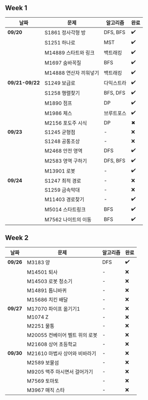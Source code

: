 ## Week 1

| **날짜**   | 문제                     | 알고리즘           | 완료  |
| ---------- | ------------------------ | ------------------ | ----- |
| **09/20**  | S1861 정사각형 방         | DFS, BFS           | ✔️    |
|            | S1251 하나로              | MST                | ✔️    |
|            | M14889 스타트와 링크      | 백트래킹           | ✔️    |
|            | M1697 숨바꼭질            | BFS                | ✔️    |
|            | M14888 연산자 끼워넣기    | 백트래킹           | ✔️    |
| **09/21-09/22**  | S1249 보급로         | 다익스트라         | ✔️    |
|            | S1258 행렬찾기            | BFS, DFS           | ✔️    |
|            | M1890 점프                | DP                 | ✔️    |
|            | M1986 체스                | 브루트포스         | ✔️    |
|            | M2156 포도주 시식         | DP                 | ✖    |
| **09/23**  | S1245 균형점              | -                  | ❌    |
|            | S1248 공통조상            | -                  | ❌    |
|            | M2468 안전 영역           | DFS                | ✔️    |
|            | M2583 영역 구하기         | DFS, BFS           | ✔️    |
|            | M13901 로봇               | -                  | ✔️    |
| **09/24**  | S1247 최적 경로           | -                  | ❌    |
|            | S1259 금속막대            | -                  | ❌    |
|            | M11403 경로찾기           | -                  | ✔️    |
|            | M5014 스타트링크          | BFS                | ✔️    |
|            | M7562 나이트의 이동       | BFS                | ✔️    |

## Week 2

| **날짜**   | 문제                     | 알고리즘           | 완료  |
| ---------- | ------------------------ | ------------------ | ----- |
| **09/26**  | M3183 양                 | DFS                  | ✔️    |
|            | M14501 퇴사              | -                  | ❌    |
|            | M14503 로봇 청소기        | -                  | ❌    |
|            | M14891 톱니바퀴          | -                  | ❌    |
|            | M15686 치킨 배달          | -                  | ❌    |
| **09/27**  | M17070 파이프 옮기기1    | -                  | ❌    |
|            | M1074 Z                  | -                  | ❌    |
|            | M2251 물통               | -                  | ❌    |
|            | M20055 컨베이어 벨트 위의 로봇 | -              | ❌    |
|            | M21608 상어 초등학교     | -                  | ❌    |
| **09/30**  | M21610 마법사 상어와 비바라기 | -              | ❌    |
|            | M2589 보물섬             | -                  | ❌    |
|            | M9205 맥주 마시면서 걸어가기 | -              | ❌    |
|            | M7569 토마토             | -                  | ❌    |
|            | M3967 매직 스타          | -                  | ❌    |

